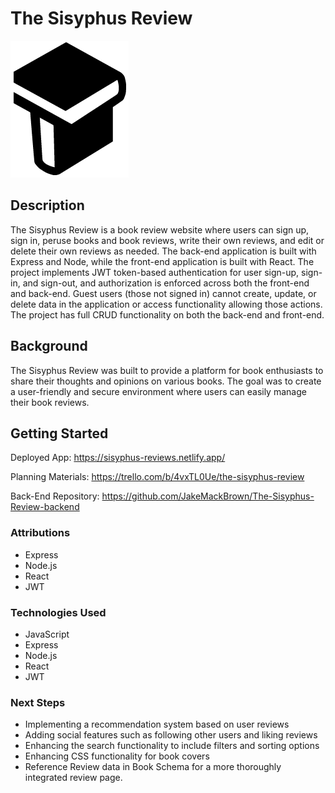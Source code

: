# The Sisyphus Review

![alt text](<image (2).png>)

## Description 
The Sisyphus Review is a book review website where users can sign up, sign in, peruse books and book reviews, write their own reviews, and edit or delete their own reviews as needed. The back-end application is built with Express and Node, while the front-end application is built with React. The project implements JWT token-based authentication for user sign-up, sign-in, and sign-out, and authorization is enforced across both the front-end and back-end. Guest users (those not signed in) cannot create, update, or delete data in the application or access functionality allowing those actions. The project has full CRUD functionality on both the back-end and front-end.

## Background 
The Sisyphus Review was built to provide a platform for book enthusiasts to share their thoughts and opinions on various books. The goal was to create a user-friendly and secure environment where users can easily manage their book reviews.

## Getting Started

Deployed App: https://sisyphus-reviews.netlify.app/

Planning Materials: https://trello.com/b/4vxTL0Ue/the-sisyphus-review

Back-End Repository: https://github.com/JakeMackBrown/The-Sisyphus-Review-backend

### Attributions

* Express
* Node.js
* React
* JWT

### Technologies Used

* JavaScript
* Express
* Node.js
* React
* JWT

### Next Steps

* Implementing a recommendation system based on user reviews
* Adding social features such as following other users and liking reviews
* Enhancing the search functionality to include filters and sorting options
* Enhancing CSS functionality for book covers
* Reference Review data in Book Schema for a more thoroughly integrated review page.